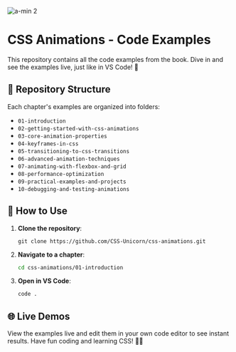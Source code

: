 ![a-min 2](https://github.com/CSS-Unicorn/css-animations/assets/71933266/a954e696-9b00-4072-82d4-275c7b482e0b)

# CSS Animations - Code Examples

This repository contains all the code examples from the book. Dive in and see the examples live, just like in VS Code! 🎉

## 📂 Repository Structure

Each chapter's examples are organized into folders:

- `01-introduction`
- `02-getting-started-with-css-animations`
- `03-core-animation-properties`
- `04-keyframes-in-css`
- `05-transitioning-to-css-transitions`
- `06-advanced-animation-techniques`
- `07-animating-with-flexbox-and-grid`
- `08-performance-optimization`
- `09-practical-examples-and-projects`
- `10-debugging-and-testing-animations`

## 🔧 How to Use

1. **Clone the repository**:
   ```basha
   git clone https://github.com/CSS-Unicorn/css-animations.git
   ```
2. **Navigate to a chapter**:
   ```bash
   cd css-animations/01-introduction
   ```
3. **Open in VS Code**:
   ```bash
   code .
   ```

## 🌐 Live Demos

View the examples live and edit them in your own code editor to see instant results. Have fun coding and learning CSS! 🎨✨
